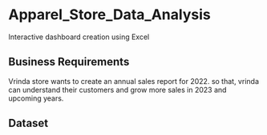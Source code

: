 # Apparel_Store_Data_Analysis
Interactive dashboard creation using Excel

## Business Requirements
Vrinda store wants to create an annual sales report for 2022. so that, vrinda can understand their customers and grow more sales in 2023 and upcoming years.

## Dataset


